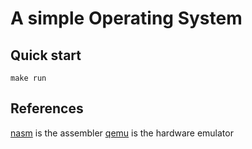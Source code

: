# A simple Operating System

## Quick start

```console
make run
```

## References
[nasm]("https://www.nasm.us") is the assembler
[qemu]("https://www.qemu.org") is the hardware emulator